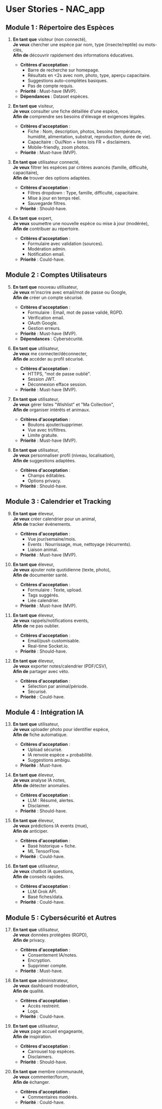 # User Stories - NAC_app

## Module 1 : Répertoire des Espèces

1. **En tant que** visiteur (non connecté),  
   **Je veux** chercher une espèce par nom, type (insecte/reptile) ou mots-clés,  
   **Afin de** découvrir rapidement des informations éducatives.  
   - **Critères d'acceptation** :  
     - Barre de recherche sur homepage.  
     - Résultats en <2s avec nom, photo, type, aperçu capacitaire.  
     - Suggestions auto-complètes basiques.  
     - Pas de compte requis.  
   - **Priorité** : Must-have (MVP).  
   - **Dépendances** : Dataset espèces.

2. **En tant que** visiteur,  
   **Je veux** consulter une fiche détaillée d'une espèce,  
   **Afin de** comprendre ses besoins d'élevage et exigences légales.  
   - **Critères d'acceptation** :  
     - Fiche : Nom, description, photos, besoins (température, humidité, alimentation, substrat, reproduction, durée de vie).  
     - Capacitaire : Oui/Non + liens lois FR + disclaimers.  
     - Mobile-friendly, zoom photos.  
   - **Priorité** : Must-have (MVP).

3. **En tant que** utilisateur connecté,  
   **Je veux** filtrer les espèces par critères avancés (famille, difficulté, capacitaire),  
   **Afin de** trouver des options adaptées.  
   - **Critères d'acceptation** :  
     - Filtres dropdown : Type, famille, difficulté, capacitaire.  
     - Mise à jour en temps réel.  
     - Sauvegarde filtres.  
   - **Priorité** : Should-have.

4. **En tant que** expert,  
   **Je veux** soumettre une nouvelle espèce ou mise à jour (modérée),  
   **Afin de** contribuer au répertoire.  
   - **Critères d'acceptation** :  
     - Formulaire avec validation (sources).  
     - Modération admin.  
     - Notification email.  
   - **Priorité** : Could-have.

## Module 2 : Comptes Utilisateurs

5. **En tant que** nouveau utilisateur,  
   **Je veux** m'inscrire avec email/mot de passe ou Google,  
   **Afin de** créer un compte sécurisé.  
   - **Critères d'acceptation** :  
     - Formulaire : Email, mot de passe validé, RGPD.  
     - Vérification email.  
     - OAuth Google.  
     - Gestion erreurs.  
   - **Priorité** : Must-have (MVP).  
   - **Dépendances** : Cybersécurité.

6. **En tant que** utilisateur,  
   **Je veux** me connecter/déconnecter,  
   **Afin de** accéder au profil sécurisé.  
   - **Critères d'acceptation** :  
     - HTTPS, "mot de passe oublié".  
     - Session JWT.  
     - Déconnexion efface session.  
   - **Priorité** : Must-have (MVP).

7. **En tant que** utilisateur,  
   **Je veux** gérer listes "Wishlist" et "Ma Collection",  
   **Afin de** organiser intérêts et animaux.  
   - **Critères d'acceptation** :  
     - Boutons ajouter/supprimer.  
     - Vue avec tri/filtres.  
     - Limite gratuite.  
   - **Priorité** : Must-have (MVP).

8. **En tant que** utilisateur,  
   **Je veux** personnaliser profil (niveau, localisation),  
   **Afin de** suggestions adaptées.  
   - **Critères d'acceptation** :  
     - Champs éditables.  
     - Options privacy.  
   - **Priorité** : Should-have.

## Module 3 : Calendrier et Tracking

9. **En tant que** éleveur,  
   **Je veux** créer calendrier pour un animal,  
   **Afin de** tracker événements.  
   - **Critères d'acceptation** :  
     - Vue jour/semaine/mois.  
     - Events : Nourrissage, mue, nettoyage (récurrents).  
     - Liaison animal.  
   - **Priorité** : Must-have (MVP).

10. **En tant que** éleveur,  
    **Je veux** ajouter note quotidienne (texte, photo),  
    **Afin de** documenter santé.  
    - **Critères d'acceptation** :  
      - Formulaire : Texte, upload.  
      - Tags suggérés.  
      - Liée calendrier.  
    - **Priorité** : Must-have (MVP).

11. **En tant que** éleveur,  
    **Je veux** rappels/notifications events,  
    **Afin de** ne pas oublier.  
    - **Critères d'acceptation** :  
      - Email/push customisable.  
      - Real-time Socket.io.  
    - **Priorité** : Should-have.

12. **En tant que** éleveur,  
    **Je veux** exporter notes/calendrier (PDF/CSV),  
    **Afin de** partager avec véto.  
    - **Critères d'acceptation** :  
      - Sélection par animal/période.  
      - Sécurisé.  
    - **Priorité** : Could-have.

## Module 4 : Intégration IA

13. **En tant que** utilisateur,  
    **Je veux** uploader photo pour identifier espèce,  
    **Afin de** fiche automatique.  
    - **Critères d'acceptation** :  
      - Upload sécurisé.  
      - IA renvoie espèce + probabilité.  
      - Suggestions ambigu.  
    - **Priorité** : Must-have.

14. **En tant que** éleveur,  
    **Je veux** analyse IA notes,  
    **Afin de** détecter anomalies.  
    - **Critères d'acceptation** :  
      - LLM : Résumé, alertes.  
      - Disclaimer.  
    - **Priorité** : Should-have.

15. **En tant que** éleveur,  
    **Je veux** prédictions IA events (mue),  
    **Afin de** anticiper.  
    - **Critères d'acceptation** :  
      - Basé historique + fiche.  
      - ML TensorFlow.  
    - **Priorité** : Could-have.

16. **En tant que** utilisateur,  
    **Je veux** chatbot IA questions,  
    **Afin de** conseils rapides.  
    - **Critères d'acceptation** :  
      - LLM Grok API.  
      - Basé fiches/data.  
    - **Priorité** : Could-have.

## Module 5 : Cybersécurité et Autres

17. **En tant que** utilisateur,  
    **Je veux** données protégées (RGPD),  
    **Afin de** privacy.  
    - **Critères d'acceptation** :  
      - Consentement IA/notes.  
      - Encryption.  
      - Supprimer compte.  
    - **Priorité** : Must-have.

18. **En tant que** administrateur,  
    **Je veux** dashboard modération,  
    **Afin de** qualité.  
    - **Critères d'acceptation** :  
      - Accès restreint.  
      - Logs.  
    - **Priorité** : Could-have.

19. **En tant que** utilisateur,  
    **Je veux** page accueil engageante,  
    **Afin de** inspiration.  
    - **Critères d'acceptation** :  
      - Carrousel top espèces.  
      - Disclaimers.  
    - **Priorité** : Should-have.

20. **En tant que** membre communauté,  
    **Je veux** commenter/forum,  
    **Afin de** échanger.  
    - **Critères d'acceptation** :  
      - Commentaires modérés.  
    - **Priorité** : Could-have.